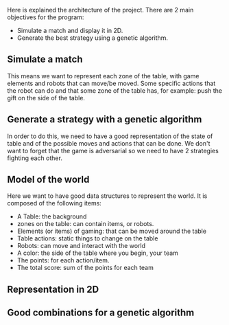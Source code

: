 Here is explained the architecture of the project.
There are 2 main objectives for the program: 
* Simulate a match and display it in 2D.
* Generate the best strategy using a genetic algorithm.

Simulate a match
----------------
This means we want to represent each zone of the table, with game elements and 
robots that can move/be moved. Some specific actions that the robot can do and
that some zone of the table has, for example: push the gift on the side of the table.

Generate a strategy with a genetic algorithm
--------------------------------------------
In order to do this, we need to have a good representation of the state of table
and of the possible moves and actions that can be done. We don't want to forget
that the game is adversarial so we need to have 2 strategies fighting each other.


Model of the world
------------------
Here we want to have good data structures to represent the world.
It is composed of the following items:
* A Table: the background
* zones on the table: can contain items, or robots.
* Elements (or items) of gaming: that can be moved around the table
* Table actions: static things to change on the table
* Robots: can move and interact with the world
* A color: the side of the table where you begin, your team
* The points: for each action/item.
* The total score: sum of the points for each team



Representation in 2D
--------------------



Good combinations for a genetic algorithm
-----------------------------------------